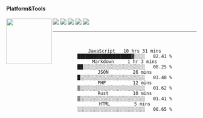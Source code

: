 #### Platform&Tools

[![](https://img.shields.io/badge/-NPM-cb3837?style=flat-square&logo=npm&logoColor=white)](https://npmjs.com/)
[![](https://img.shields.io/badge/PHP-777BB4?style=flat-square&logo=php&logoColor=white)](https://nodejs.org/)
[![](https://img.shields.io/badge/Julia-9558B2?style=flat-square&logo=julia&logoColor=white)](https://nodejs.org/)
<img src="https://avatars.githubusercontent.com/u/31664438?v=4" width="120" align="left">
[![](https://img.shields.io/badge/-Node.js-43853d?style=flat-square&logo=node.js&logoColor=ffffff)](https://nodejs.org/)
[![](https://img.shields.io/badge/Visual_Studio_Code-0078D4?style=flat-square&logo=visual%20studio%20code&logoColor=white)](https://nodejs.org/)

<center>

               
                       
                                             
_______

&nbsp;&nbsp;     &nbsp;&nbsp;    &nbsp;&nbsp;   &nbsp;&nbsp;
 
<!--START_SECTION:waka-->

```text
JavaScript   10 hrs 31 mins  ████████████████████▓░░░░   82.41 %
Markdown     1 hr 3 mins     ██░░░░░░░░░░░░░░░░░░░░░░░   08.25 %
JSON         26 mins         █░░░░░░░░░░░░░░░░░░░░░░░░   03.48 %
PHP          12 mins         ▒░░░░░░░░░░░░░░░░░░░░░░░░   01.62 %
Rust         10 mins         ▒░░░░░░░░░░░░░░░░░░░░░░░░   01.41 %
HTML         5 mins          ░░░░░░░░░░░░░░░░░░░░░░░░░   00.65 %
```

<!--END_SECTION:waka-->
